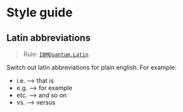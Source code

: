 # Style guide

## Latin abbreviations

> Rule: [`IBMQuantum.Latin`](https://github.com/IBM/ibm-quantum-style-guide/blob/main/IBMQuantum/Latin.yml)

Switch out latin abbreviations for plain english. For example:

- i.e. --> that is
- e.g. --> for example
- etc. --> and so on
- vs.  --> versus
